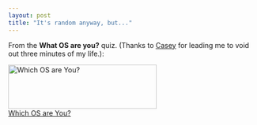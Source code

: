 ```yaml
---
layout: post
title: "It's random anyway, but..."
---
```




From the <b>What OS are you?</b> quiz. (Thanks to <a href="http://www.caseywest.com/">Casey</a> for leading me to void out three minutes of my life.):<br>

<p><a href="http://bbspot.com/News/2003/01/os_quiz.php"><img
src="http://www.bbspot.com/Images/News_Features/2003/01/os_quiz/debian.jpg" width="300" height="90"
border="0" alt="Which OS are You?"><br>Which OS are You?</a>


